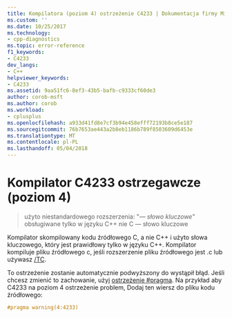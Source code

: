 ```yaml
---
title: Kompilatora (poziom 4) ostrzeżenie C4233 | Dokumentacja firmy Microsoft
ms.custom: ''
ms.date: 10/25/2017
ms.technology:
- cpp-diagnostics
ms.topic: error-reference
f1_keywords:
- C4233
dev_langs:
- C++
helpviewer_keywords:
- C4233
ms.assetid: 9aa51fc6-8ef3-43b5-bafb-c9333cf60de3
author: corob-msft
ms.author: corob
ms.workload:
- cplusplus
ms.openlocfilehash: a933d41fd8e7cf3b94e458efff72193b8ce5e187
ms.sourcegitcommit: 76b7653ae443a2b8eb1186b789f8503609d6453e
ms.translationtype: MT
ms.contentlocale: pl-PL
ms.lasthandoff: 05/04/2018
---
```

# <a name="compiler-warning-level-4-c4233"></a>Kompilator C4233 ostrzegawcze (poziom 4)

> użyto niestandardowego rozszerzenia: "*— słowo kluczowe*" obsługiwane tylko w języku C++ nie C — słowo kluczowe

Kompilator skompilowany kodu źródłowego C, a nie C++ i użyto słowa kluczowego, który jest prawidłowy tylko w języku C++. Kompilator kompiluje pliku źródłowego c, jeśli rozszerzenie pliku źródłowego jest .c lub używasz [/TC](../../build/reference/tc-tp-tc-tp-specify-source-file-type.md).

To ostrzeżenie zostanie automatycznie podwyższony do wystąpił błąd. Jeśli chcesz zmienić to zachowanie, użyj [ostrzeżenie #pragma](../../preprocessor/warning.md). Na przykład aby C4233 na poziom 4 ostrzeżenie problem, Dodaj ten wiersz do pliku kodu źródłowego:

```cpp
#pragma warning(4:4233)
```
